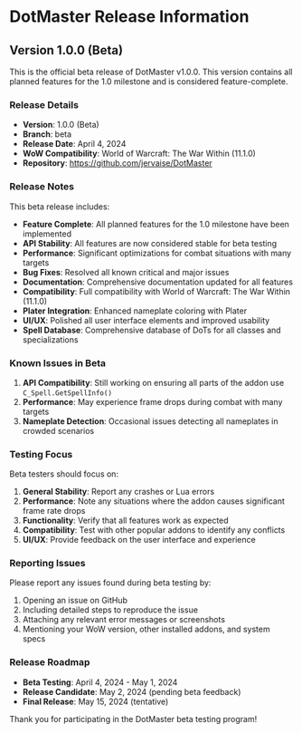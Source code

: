 # DotMaster Release Information

## Version 1.0.0 (Beta)

This is the official beta release of DotMaster v1.0.0. This version contains all planned features for the 1.0 milestone and is considered feature-complete.

### Release Details

- **Version**: 1.0.0 (Beta)
- **Branch**: beta
- **Release Date**: April 4, 2024
- **WoW Compatibility**: World of Warcraft: The War Within (11.1.0)
- **Repository**: https://github.com/jervaise/DotMaster

### Release Notes

This beta release includes:

- **Feature Complete**: All planned features for the 1.0 milestone have been implemented
- **API Stability**: All features are now considered stable for beta testing
- **Performance**: Significant optimizations for combat situations with many targets
- **Bug Fixes**: Resolved all known critical and major issues
- **Documentation**: Comprehensive documentation updated for all features
- **Compatibility**: Full compatibility with World of Warcraft: The War Within (11.1.0)
- **Plater Integration**: Enhanced nameplate coloring with Plater
- **UI/UX**: Polished all user interface elements and improved usability
- **Spell Database**: Comprehensive database of DoTs for all classes and specializations

### Known Issues in Beta

1. **API Compatibility**: Still working on ensuring all parts of the addon use `C_Spell.GetSpellInfo()`
2. **Performance**: May experience frame drops during combat with many targets
3. **Nameplate Detection**: Occasional issues detecting all nameplates in crowded scenarios

### Testing Focus

Beta testers should focus on:

1. **General Stability**: Report any crashes or Lua errors
2. **Performance**: Note any situations where the addon causes significant frame rate drops
3. **Functionality**: Verify that all features work as expected
4. **Compatibility**: Test with other popular addons to identify any conflicts
5. **UI/UX**: Provide feedback on the user interface and experience

### Reporting Issues

Please report any issues found during beta testing by:

1. Opening an issue on GitHub
2. Including detailed steps to reproduce the issue
3. Attaching any relevant error messages or screenshots
4. Mentioning your WoW version, other installed addons, and system specs

### Release Roadmap

- **Beta Testing**: April 4, 2024 - May 1, 2024
- **Release Candidate**: May 2, 2024 (pending beta feedback)
- **Final Release**: May 15, 2024 (tentative)

Thank you for participating in the DotMaster beta testing program! 